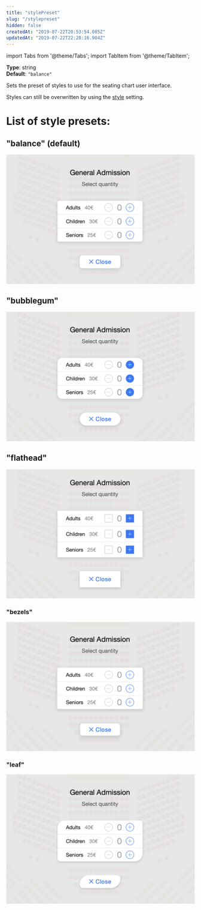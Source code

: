 ```yaml
---
title: "stylePreset"
slug: "/stylepreset"
hidden: false
createdAt: "2019-07-22T20:53:54.085Z"
updatedAt: "2019-07-22T22:28:16.904Z"
---
```


import Tabs from '@theme/Tabs';
import TabItem from '@theme/TabItem';

**Type**: string  
**Default**: `"balance"`  

Sets the preset of styles to use for the seating chart user interface.

Styles can still be overwritten by using the [style](/docs/style) setting.

# List of style presets:

## **"balance" (default)** 

![Balance.png](/img/readme/Balance.png)

## **"bubblegum"** 

![Bubblegum.png](/img/readme/Bubblegum.png)

## **"flathead"** 

![Flathead.png](/img/readme/Flathead.png)

### **"bezels"** 

![Bezels.png](/img/readme/Bezels.png)

### **"leaf"** 

![Leaf.png](/img/readme/Leaf.png)

